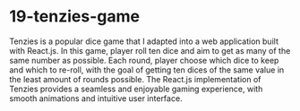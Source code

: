 # 19-tenzies-game
Tenzies is a popular dice game that I adapted into a web application
built with React.js. In this game, player roll ten dice and aim to get
as many of the same number as possible. Each round, player choose which
dice to keep and which to re-roll, with the goal of getting ten dices of
the same value in the least amount of rounds possible.
The React.js implementation of Tenzies provides a seamless and enjoyable
gaming experience, with smooth animations and intuitive user interface.
